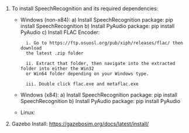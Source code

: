 1) To install SpeechRecognition and its required dependencies:
    - Windows (non-x84):
        a) Install SpeechRecognition package:
            pip install SpeechRecognition
        b) Install PyAudio package:
            pip install PyAudio
        c) Install FLAC Encoder:
            
            i. Go to https://ftp.osuosl.org/pub/xiph/releases/flac/ then download
            the latest .zip folder

            ii. Extract that folder, then navigate into the extracted folder into either the Win32
            or Win64 folder depending on your Windows type. 

            iii. Double click flac.exe and metaflac.exe
    
    - Windows (x84):
        a) Install SpeechRecognition package:
            pip install SpeechRecognition
        b) Install PyAudio package:
            pip install PyAudio
    
    - Linux:



2) Gazebo Install: https://gazebosim.org/docs/latest/install/
